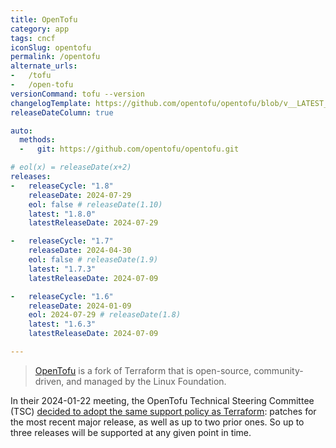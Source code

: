 ```yaml
---
title: OpenTofu
category: app
tags: cncf
iconSlug: opentofu
permalink: /opentofu
alternate_urls:
-   /tofu
-   /open-tofu
versionCommand: tofu --version
changelogTemplate: https://github.com/opentofu/opentofu/blob/v__LATEST__/CHANGELOG.md
releaseDateColumn: true

auto:
  methods:
  -   git: https://github.com/opentofu/opentofu.git

# eol(x) = releaseDate(x+2)
releases:
-   releaseCycle: "1.8"
    releaseDate: 2024-07-29
    eol: false # releaseDate(1.10)
    latest: "1.8.0"
    latestReleaseDate: 2024-07-29

-   releaseCycle: "1.7"
    releaseDate: 2024-04-30
    eol: false # releaseDate(1.9)
    latest: "1.7.3"
    latestReleaseDate: 2024-07-09

-   releaseCycle: "1.6"
    releaseDate: 2024-01-09
    eol: 2024-07-29 # releaseDate(1.8)
    latest: "1.6.3"
    latestReleaseDate: 2024-07-09

---
```


> [OpenTofu](https://opentofu.org/) is a fork of Terraform that is open-source, community-driven, and managed by the Linux Foundation.

In their 2024-01-22 meeting, the OpenTofu Technical Steering Committee (TSC) [decided to adopt
the same support policy as Terraform](https://github.com/opentofu/opentofu/blob/main/TSC_SUMMARY.md#2024-01-22-async):
patches for the most recent major release, as well as up to two prior ones. So up to three releases
will be supported at any given point in time.
